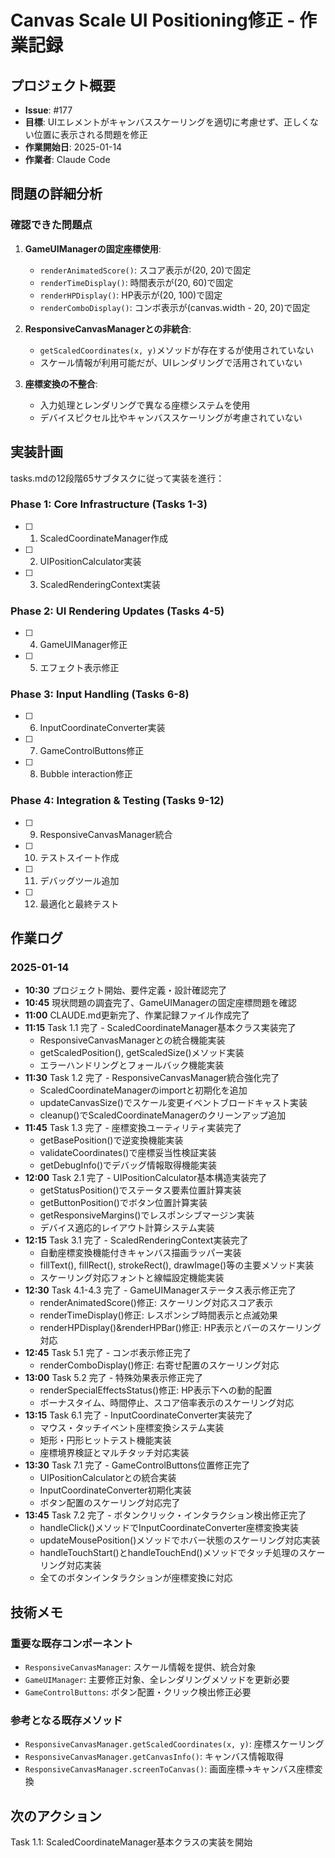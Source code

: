 # Canvas Scale UI Positioning修正 - 作業記録

## プロジェクト概要
- **Issue**: #177
- **目標**: UIエレメントがキャンバススケーリングを適切に考慮せず、正しくない位置に表示される問題を修正
- **作業開始日**: 2025-01-14
- **作業者**: Claude Code

## 問題の詳細分析

### 確認できた問題点
1. **GameUIManagerの固定座標使用**:
   - `renderAnimatedScore()`: スコア表示が(20, 20)で固定
   - `renderTimeDisplay()`: 時間表示が(20, 60)で固定  
   - `renderHPDisplay()`: HP表示が(20, 100)で固定
   - `renderComboDisplay()`: コンボ表示が(canvas.width - 20, 20)で固定

2. **ResponsiveCanvasManagerとの非統合**:
   - `getScaledCoordinates(x, y)`メソッドが存在するが使用されていない
   - スケール情報が利用可能だが、UIレンダリングで活用されていない

3. **座標変換の不整合**:
   - 入力処理とレンダリングで異なる座標システムを使用
   - デバイスピクセル比やキャンバススケーリングが考慮されていない

## 実装計画
tasks.mdの12段階65サブタスクに従って実装を進行：

### Phase 1: Core Infrastructure (Tasks 1-3)
- [ ] 1. ScaledCoordinateManager作成
- [ ] 2. UIPositionCalculator実装
- [ ] 3. ScaledRenderingContext実装

### Phase 2: UI Rendering Updates (Tasks 4-5)
- [ ] 4. GameUIManager修正
- [ ] 5. エフェクト表示修正

### Phase 3: Input Handling (Tasks 6-8)
- [ ] 6. InputCoordinateConverter実装
- [ ] 7. GameControlButtons修正
- [ ] 8. Bubble interaction修正

### Phase 4: Integration & Testing (Tasks 9-12)
- [ ] 9. ResponsiveCanvasManager統合
- [ ] 10. テストスイート作成
- [ ] 11. デバッグツール追加
- [ ] 12. 最適化と最終テスト

## 作業ログ

### 2025-01-14
- **10:30** プロジェクト開始、要件定義・設計確認完了
- **10:45** 現状問題の調査完了、GameUIManagerの固定座標問題を確認
- **11:00** CLAUDE.md更新完了、作業記録ファイル作成完了
- **11:15** Task 1.1 完了 - ScaledCoordinateManager基本クラス実装完了
  - ResponsiveCanvasManagerとの統合機能実装
  - getScaledPosition(), getScaledSize()メソッド実装
  - エラーハンドリングとフォールバック機能実装
- **11:30** Task 1.2 完了 - ResponsiveCanvasManager統合強化完了
  - ScaledCoordinateManagerのimportと初期化を追加
  - updateCanvasSize()でスケール変更イベントブロードキャスト実装
  - cleanup()でScaledCoordinateManagerのクリーンアップ追加
- **11:45** Task 1.3 完了 - 座標変換ユーティリティ実装完了
  - getBasePosition()で逆変換機能実装
  - validateCoordinates()で座標妥当性検証実装
  - getDebugInfo()でデバッグ情報取得機能実装
- **12:00** Task 2.1 完了 - UIPositionCalculator基本構造実装完了
  - getStatusPosition()でステータス要素位置計算実装
  - getButtonPosition()でボタン位置計算実装
  - getResponsiveMargins()でレスポンシブマージン実装
  - デバイス適応的レイアウト計算システム実装
- **12:15** Task 3.1 完了 - ScaledRenderingContext実装完了
  - 自動座標変換機能付きキャンバス描画ラッパー実装
  - fillText(), fillRect(), strokeRect(), drawImage()等の主要メソッド実装
  - スケーリング対応フォントと線幅設定機能実装
- **12:30** Task 4.1-4.3 完了 - GameUIManagerステータス表示修正完了
  - renderAnimatedScore()修正: スケーリング対応スコア表示
  - renderTimeDisplay()修正: レスポンシブ時間表示と点滅効果
  - renderHPDisplay()&renderHPBar()修正: HP表示とバーのスケーリング対応
- **12:45** Task 5.1 完了 - コンボ表示修正完了
  - renderComboDisplay()修正: 右寄せ配置のスケーリング対応
- **13:00** Task 5.2 完了 - 特殊効果表示修正完了
  - renderSpecialEffectsStatus()修正: HP表示下への動的配置
  - ボーナスタイム、時間停止、スコア倍率表示のスケーリング対応
- **13:15** Task 6.1 完了 - InputCoordinateConverter実装完了
  - マウス・タッチイベント座標変換システム実装
  - 矩形・円形ヒットテスト機能実装
  - 座標境界検証とマルチタッチ対応実装
- **13:30** Task 7.1 完了 - GameControlButtons位置修正完了
  - UIPositionCalculatorとの統合実装
  - InputCoordinateConverter初期化実装
  - ボタン配置のスケーリング対応完了
- **13:45** Task 7.2 完了 - ボタンクリック・インタラクション検出修正完了
  - handleClick()メソッドでInputCoordinateConverter座標変換実装
  - updateMousePosition()メソッドでホバー状態のスケーリング対応実装
  - handleTouchStart()とhandleTouchEnd()メソッドでタッチ処理のスケーリング対応実装
  - 全てのボタンインタラクションが座標変換に対応

## 技術メモ

### 重要な既存コンポーネント
- `ResponsiveCanvasManager`: スケール情報を提供、統合対象
- `GameUIManager`: 主要修正対象、全レンダリングメソッドを更新必要
- `GameControlButtons`: ボタン配置・クリック検出修正必要

### 参考となる既存メソッド
- `ResponsiveCanvasManager.getScaledCoordinates(x, y)`: 座標スケーリング
- `ResponsiveCanvasManager.getCanvasInfo()`: キャンバス情報取得
- `ResponsiveCanvasManager.screenToCanvas()`: 画面座標→キャンバス座標変換

## 次のアクション
Task 1.1: ScaledCoordinateManager基本クラスの実装を開始